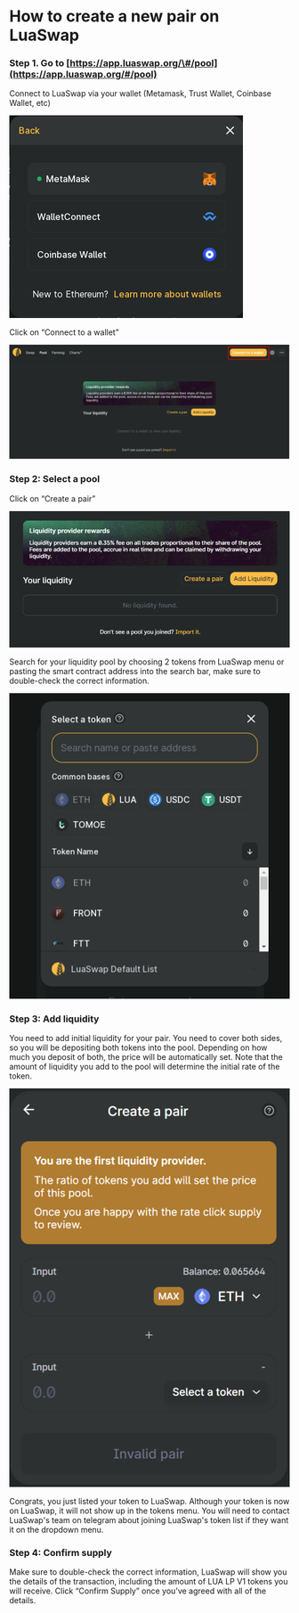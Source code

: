 # How to create a new pair on LuaSwap

### Step 1. Go to [https://app.luaswap.org/\#/pool](https://app.luaswap.org/#/pool)

Connect to LuaSwap via your wallet \(Metamask, Trust Wallet, Coinbase Wallet, etc\)

![](../../.gitbook/assets/screenshot_3.png)

Click on “Connect to a wallet”

![](../../.gitbook/assets/1.png)

### Step 2: Select a pool

Click on “Create a pair”

![](../../.gitbook/assets/screenshot-2020-11-26-101531.png)

Search for your liquidity pool by choosing 2 tokens from LuaSwap menu or pasting the smart contract address into the search bar, make sure to double-check the correct information. 

![](../../.gitbook/assets/screenshot_5.png)

### Step 3: Add liquidity

You need to add initial liquidity for your pair. You need to cover both sides, so you will be depositing both tokens into the pool. Depending on how much you deposit of both, the price will be automatically set. Note that the amount of liquidity you add to the pool will determine the initial rate of the token.

![](../../.gitbook/assets/screenshot-2020-11-26-101607.png)

Congrats, you just listed your token to LuaSwap. Although your token is now on LuaSwap, it will not show up in the tokens menu. You will need to contact LuaSwap's team on telegram about joining LuaSwap's token list if they want it on the dropdown menu. 

### Step 4: Confirm supply

Make sure to double-check the correct information, LuaSwap will show you the details of the transaction, including the amount of LUA LP V1 tokens you will receive. Click “Confirm Supply” once you’ve agreed with all of the details.


